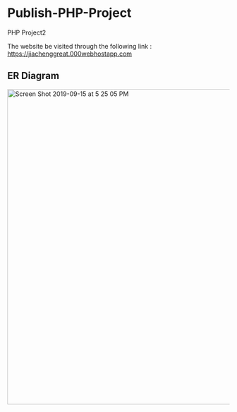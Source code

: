 # Publish-PHP-Project
PHP Project2

The website be visited through the following link : https://jiachenggreat.000webhostapp.com
## ER Diagram
<img width="715" alt="Screen Shot 2019-09-15 at 5 25 05 PM" src="https://user-images.githubusercontent.com/42711913/64928961-bb2a0a80-d862-11e9-9e1f-5b4fd311f6fd.png">

